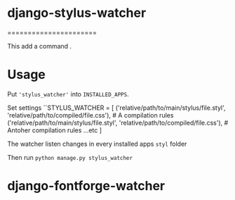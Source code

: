 # django-stylus-watcher
======================

This add a command .

Usage
=====

Put ``'stylus_watcher'`` into ``INSTALLED_APPS``.

Set settings ``STYLUS_WATCHER = [
    ('relative/path/to/main/stylus/file.styl', 'relative/path/to/compiled/file.css'), # A compilation rules
    ('relative/path/to/main/stylus/file.styl', 'relative/path/to/compiled/file.css'), # Antoher compilation rules
    ...etc
]

The watcher listen changes in every installed apps ``styl`` folder

Then run ``python manage.py stylus_watcher``




# django-fontforge-watcher
